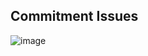 ## Commitment Issues
![image](https://github.com/user-attachments/assets/2abe720a-b1b9-4abf-b578-6b3fa18c9581)

